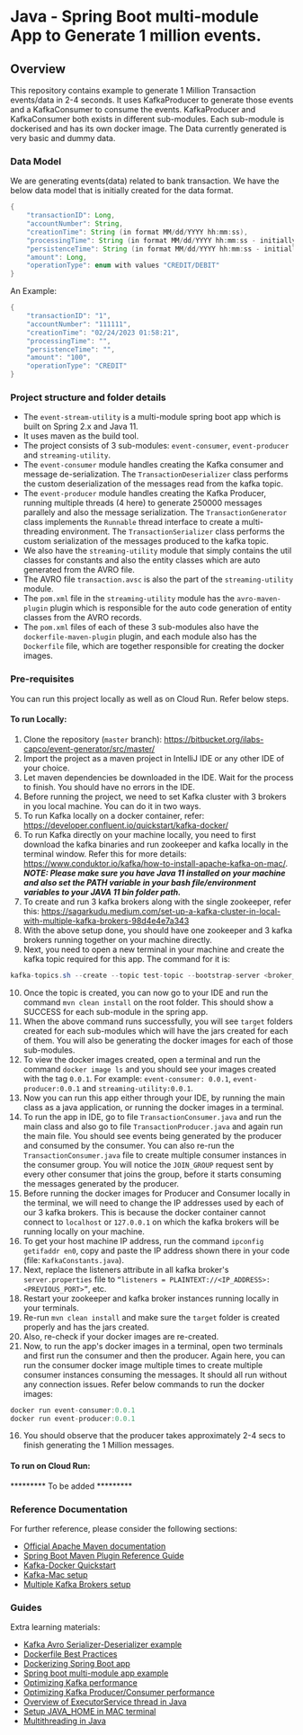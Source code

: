 # Java - Spring Boot multi-module App to Generate 1 million events.

## Overview
This repository contains example to generate 1 Million Transaction events/data in 2-4 seconds. It uses KafkaProducer to generate those events
and a KafkaConsumer to consume the events. KafkaProducer and KafkaConsumer both exists in different sub-modules. Each sub-module is dockerised
and has its own docker image. The Data currently generated is very basic and dummy data. 



### Data Model
We are generating events(data) related to bank transaction. We have the below data model that is initially created for the data format. 
```java
{
    "transactionID": Long,
    "accountNumber": String,
    "creationTime": String (in format MM/dd/YYYY hh:mm:ss),
    "processingTime": String (in format MM/dd/YYYY hh:mm:ss - initially will be null/empty, will be added when being written to event streaming platform after transformation),
    "persistenceTime": String (in format MM/dd/YYYY hh:mm:ss - initially will be null/empty, will be added when being written to data sinks),
    "amount": Long,
    "operationType": enum with values "CREDIT/DEBIT"
}
```
An Example:
```java
{
    "transactionID": "1",
    "accountNumber": "111111",
    "creationTime": "02/24/2023 01:58:21",
    "processingTime": "",
    "persistenceTime": "",
    "amount": "100",
    "operationType": "CREDIT"
}
```



### Project structure and folder details
- The `event-stream-utility` is a multi-module spring boot app which is built on Spring 2.x and Java 11.
- It uses maven as the build tool.
- The project consists of 3 sub-modules: `event-consumer`, `event-producer` and `streaming-utility`.
- The `event-consumer` module handles creating the Kafka consumer and message de-serialization. The `TransactionDeserializer` class performs the custom deserialization of the messages read from the kafka topic.
- The `event-producer` module handles creating the Kafka Producer, running multiple threads (4 here) to generate 250000 messages parallely and also the message serialization. The `TransactionGenerator` class implements the `Runnable` thread interface to create a multi-threading environment. The `TransactionSerializer` class performs the custom serialization of the messages produced to the kafka topic.
- We also have the `streaming-utility` module that simply contains the util classes for constants and also the entity classes which are auto generated from the AVRO file.
- The AVRO file `transaction.avsc` is also the part of the `streaming-utility` module.
- The `pom.xml` file in the `streaming-utility` module has the `avro-maven-plugin` plugin which is responsible for the auto code generation of entity classes from the AVRO records.
- The `pom.xml` files of each of these 3 sub-modules also have the `dockerfile-maven-plugin` plugin, and each module also has the `Dockerfile` file, which are together responsible for creating the docker images.



### Pre-requisites
You can run this project locally as well as on Cloud Run. Refer below steps.

#### To run Locally:
1. Clone the repository (`master` branch): https://bitbucket.org/ilabs-capco/event-generator/src/master/
2. Import the project as a maven project in IntelliJ IDE or any other IDE of your choice.
3. Let maven dependencies be downloaded in the IDE. Wait for the process to finish. You should have no errors in the IDE.
4. Before running the project, we need to set Kafka cluster with 3 brokers in you local machine. You can do it in two ways.
5. To run Kafka locally on a docker container, refer: https://developer.confluent.io/quickstart/kafka-docker/
6. To run Kafka directly on your machine locally, you need to first download the kafka binaries and run zookeeper and kafka locally in the terminal window. Refer this for more details: https://www.conduktor.io/kafka/how-to-install-apache-kafka-on-mac/. <em><b>NOTE: Please make sure you have Java 11 installed on your machine and also set the PATH variable in your bash file/environment variables to your JAVA 11 bin folder path.</b></em>
7. To create and run 3 kafka brokers along with the single zookeeper, refer this: https://sagarkudu.medium.com/set-up-a-kafka-cluster-in-local-with-multiple-kafka-brokers-98d4e4e7a343 
8. With the above setup done, you should have one zookeeper and 3 kafka brokers running together on your machine directly.
9. Next, you need to open a new terminal in your machine and create the kafka topic required for this app. The command for it is: 
``` java
kafka-topics.sh --create --topic test-topic --bootstrap-server <broker_1_hostname:port>,<broker_2_hostname:port>,<broker_3_hostname:port> --partitions 3 --replication-factor 2
```
10. Once the topic is created, you can now go to your IDE and run the command `mvn clean install` on the root folder. This should show a SUCCESS for each sub-module in the spring app. 
11. When the above command runs successfully, you will see `target` folders created for each sub-modules which will have the jars created for each of them. You will also be generating the docker images for each of those sub-modules.
12. To view the docker images created, open a terminal and run the command `docker image ls` and you should see your images created with the tag `0.0.1`. For example: `event-consumer: 0.0.1`, `event-producer:0.0.1` and `streaming-utility:0.0.1`.
13. Now you can run this app either through your IDE, by running the main class as a java application, or running the docker images in a terminal.
14. To run the app in IDE, go to file `TransactionConsumer.java` and run the main class and also go to file `TransactionProducer.java` and again run the main file. You should see events being generated by the producer and consumed by the consumer. You can also re-run the `TransactionConsumer.java` file to create multiple consumer instances in the consumer group. You will notice the `JOIN_GROUP` request sent by every other consumer that joins the group, before it starts consuming the messages generated by the producer.
15. Before running the docker images for Producer and Consumer locally in the terminal, we will need to change the IP addresses used by each of our 3 kafka brokers. This is because the docker container cannot connect to `localhost` or `127.0.0.1` on which the kafka brokers will be running locally on your machine. 
16. To get your host machine IP address, run the command `ipconfig getifaddr en0`, copy and paste the IP address shown there in your code (file: `KafkaConstants.java`).
17. Next, replace the listeners attribute in all kafka broker's `server.properties` file to `“listeners = PLAINTEXT://<IP_ADDRESS>:<PREVIOUS_PORT>”`, etc.
18. Restart your zookeeper and kafka broker instances running locally in your terminals.
19. Re-run `mvn clean install` and make sure the `target` folder is created properly and has the jars created.
20. Also, re-check if your docker images are re-created.
21. Now, to run the app's docker images in a terminal, open two terminals and first run the consumer and then the producer. Again here, you can run the consumer docker image multiple times to create multiple consumer instances consuming the messages. It should all run without any connection issues. Refer below commands to run the docker images:
```java
docker run event-consumer:0.0.1
docker run event-producer:0.0.1
```
16. You should observe that the producer takes approximately 2-4 secs to finish generating the 1 Million messages.



#### To run on Cloud Run:
********* To be added *********



### Reference Documentation
For further reference, please consider the following sections:

* [Official Apache Maven documentation](https://maven.apache.org/guides/index.html)
* [Spring Boot Maven Plugin Reference Guide](https://docs.spring.io/spring-boot/docs/3.0.2/maven-plugin/reference/html/)
* [Kafka-Docker Quickstart](https://developer.confluent.io/quickstart/kafka-docker/)
* [Kafka-Mac setup](https://www.conduktor.io/kafka/how-to-install-apache-kafka-on-mac/)
* [Multiple Kafka Brokers setup](https://sagarkudu.medium.com/set-up-a-kafka-cluster-in-local-with-multiple-kafka-brokers-98d4e4e7a343)



### Guides
Extra learning materials:

* [Kafka Avro Serializer-Deserializer example](https://codenotfound.com/spring-kafka-apache-avro-serializer-deserializer-example.html)
* [Dockerfile Best Practices](https://docs.docker.com/develop/develop-images/dockerfile_best-practices/)
* [Dockerizing Spring Boot app](https://medium.com/@wizardom/dockerizing-spring-boot-microservices-and-deploying-them-on-google-cloud-platform-5e83cb197198)
* [Spring boot multi-module app example](https://github.com/eugenp/tutorials/tree/master/spring-boot-modules/spring-boot-custom-starter)
* [Optimizing Kafka performance](https://granulate.io/blog/optimizing-kafka-performance/#:~:text=Increasing%20the%20number%20of%20partitions,replica%20sets%20will%20also%20increase.)
* [Optimizing Kafka Producer/Consumer performance](https://docs.confluent.io/cloud/current/client-apps/optimizing/throughput.html#producer-acks)
* [Overview of ExecutorService thread in Java](https://www.callicoder.com/java-executor-service-and-thread-pool-tutorial/)
* [Setup JAVA_HOME in MAC terminal](https://stackoverflow.com/questions/22842743/how-to-set-java-home-environment-variable-on-mac-os-x-10-9)
* [Multithreading in Java](https://www.mygreatlearning.com/blog/multithreading-in-java/#:~:text=In%20Java%2C%20Multithreading%20refers%20to,and%20share%20the%20process%20resources.)